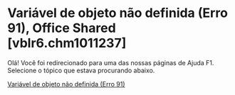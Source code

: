 
# Variável de objeto não definida (Erro 91), Office Shared [vblr6.chm1011237]

Olá! Você foi redirecionado para uma das nossas páginas de Ajuda F1. Selecione o tópico que estava procurando abaixo.

[Variável de objeto não definida (Erro 91)](http://msdn.microsoft.com/library/db8be8b0-9437-d53e-18b9-1d646b40ea66%28Office.15%29.aspx)
